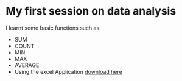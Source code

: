 # My first session on data analysis 

I learnt some basic functions such as:
-  SUM
-  COUNT
-  MIN
-  MAX
-  AVERAGE
-  Using the excel Application [download here](www.microsoft.com)
